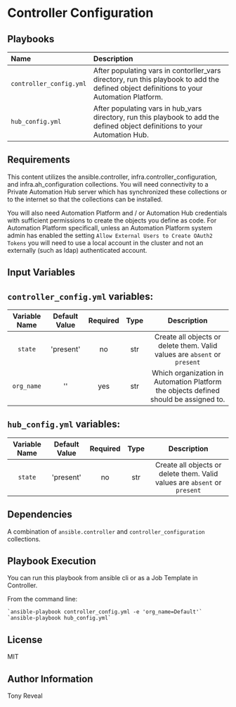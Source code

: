 Controller Configuration
=========


Playbooks
--------------
| Name | Description |
| :--- | :--- |
| `controller_config.yml` | After populating vars in contorller_vars directory, run this playbook to add the defined object definitions to your Automation Platform. |
| `hub_config.yml` | After populating vars in hub_vars directory, run this playbook to add the defined object definitions to your Automation Hub. |


Requirements
------------

This content utilizes the ansible.controller, infra.controller_configuration, and infra.ah_configuration collections.  You will need connectivity to a Private Automation Hub server which has synchronized these collections or to the internet so that the collections can be installed.

You will also need Automation Platform and / or Automation Hub credentials with sufficient permissions to create the objects you define as code.  For Automation Platform specificall, unless an Automation Platform system admin has enabled the setting `Allow External Users to Create OAuth2 Tokens` you will need to use a local account in the cluster and not an externally (such as ldap) authenticated account.

Input Variables
--------------

`controller_config.yml` variables:
----------
|Variable Name|Default Value|Required|Type|Description|
|:---:|:---:|:---:|:---:|:---:|
| `state` | 'present' | no | str | Create all objects or delete them.  Valid values are `absent` or `present` |
| `org_name` | '' | yes | str | Which organization in Automation Platform the objects defined should be assigned to. |


`hub_config.yml` variables:
----------
|Variable Name|Default Value|Required|Type|Description|
|:---:|:---:|:---:|:---:|:---:|
| `state` | 'present' | no | str | Create all objects or delete them.  Valid values are `absent` or `present` |


Dependencies
------------

A combination of `ansible.controller` and `controller_configuration` collections.

Playbook Execution
----------------

You can run this playbook from ansible cli or as a Job Template in Controller.

From the command line:

    `ansible-playbook controller_config.yml -e 'org_name=Default'`
    `ansible-playbook hub_config.yml`

License
-------

MIT

Author Information
------------------

Tony Reveal
